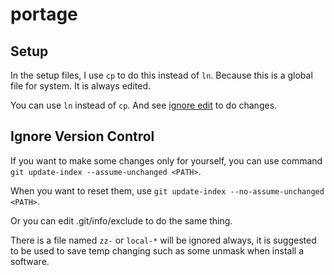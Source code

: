 # portage

## Setup

In the setup files, I use `cp` to do this instead of `ln`. Because this is a global file for system. It is always
edited.

You can use `ln` instead of `cp`. And see [ignore edit](#ignore-version-control) to do changes.

## Ignore Version Control

If you want to make some changes only for yourself, you can use command `git update-index --assume-unchanged <PATH>`.

When you want to reset them, use `git update-index --no-assume-unchanged <PATH>`.

Or you can edit .git/info/exclude to do the same thing.

There is a file named `zz-` or `local-*` will be ignored always, it is suggested to be used to save temp changing such
as some unmask when install a software.
